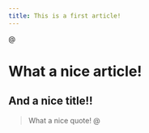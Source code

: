 ```yaml
---
title: This is a first article!
---
```


@
# What a nice article!
## And a nice title!!
> What a nice quote!
@
